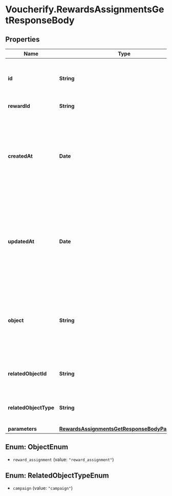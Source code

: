 # Voucherify.RewardsAssignmentsGetResponseBody

## Properties

Name | Type | Description | Notes
------------ | ------------- | ------------- | -------------
**id** | **String** | Unique reward assignment ID, assigned by Voucherify. | [optional] 
**rewardId** | **String** | Associated reward ID. | [optional] 
**createdAt** | **Date** | Timestamp representing the date and time when the reward assignment was created. The value is shown in the ISO 8601 format. | [optional] 
**updatedAt** | **Date** | Timestamp representing the date and time when the reward assignment was updated. The value is shown in the ISO 8601 format. | [optional] 
**object** | **String** | The type of the object represented by the JSON. This object stores information about the reward assignment. | [optional] [default to &#39;reward_assignment&#39;]
**relatedObjectId** | **String** | Related object ID to which the reward was assigned. | [optional] 
**relatedObjectType** | **String** | Related object type to which the reward was assigned. | [optional] [default to &#39;campaign&#39;]
**parameters** | [**RewardsAssignmentsGetResponseBodyParameters**](RewardsAssignmentsGetResponseBodyParameters.md) |  | [optional] 



## Enum: ObjectEnum


* `reward_assignment` (value: `"reward_assignment"`)





## Enum: RelatedObjectTypeEnum


* `campaign` (value: `"campaign"`)




